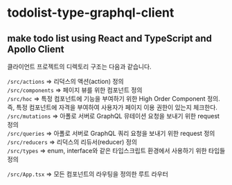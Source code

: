 # todolist-type-graphql-client   
## make todo list using React and TypeScript and Apollo Client      

클라이언트 프로젝트의 디렉토리 구조는 다음과 같습니다.      

`/src/actions`                    => 리덕스의 액션(action) 정의     
`/src/components`                 => 페이지 뷰를 위한 컴포넌트 정의   
`/src/hoc`                        => 특정 컴포넌트에 기능을 부여하기 위한 High Order Component 정의.   
즉, 특정 컴포넌트에 자격을 부여하여 사용자가 페이지 이용 권한이 있는지 체크한다.   
`/src/mutations`                  => 아폴로 서버로 GraphQL 뮤테이션 요청을 보내기 위한 request 정의   
`/src/queries`                    => 아폴로 서버로 GraphQL 쿼리 요청을 보내기 위한 request 정의   
`/src/reducers`                   => 리덕스의 리듀서(reducer) 정의   
`/src/types`                      => enum, interface와 같은 타입스크립트 환경에서 사용하기 위한 타입들 정의          
  
`/src/App.tsx`  => 모든 컴포넌트의 라우팅을 정의한 루트 라우터
